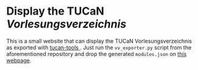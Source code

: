 # Display the TUCaN _Vorlesungsverzeichnis_

This is a small website that can display the TUCaN Vorlesungsverzeichnis as exported with [tucan-tools
](https://github.com/tucanlib/tucan-tools). Just run the `vv_exporter.py` script from the aforementioned
repository and drop the generated `modules.json` on [this webpage](https://twwd.github.io/tucan-vv-display/).
